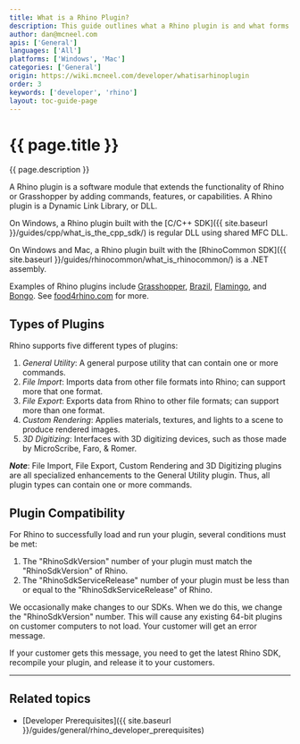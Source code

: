 ```yaml
---
title: What is a Rhino Plugin?
description: This guide outlines what a Rhino plugin is and what forms it comes in.
author: dan@mcneel.com
apis: ['General']
languages: ['All']
platforms: ['Windows', 'Mac']
categories: ['General']
origin: https://wiki.mcneel.com/developer/whatisarhinoplugin
order: 3
keywords: ['developer', 'rhino']
layout: toc-guide-page
---
```


# {{ page.title }}

{{ page.description }}

A Rhino plugin is a software module that extends the functionality of Rhino or Grasshopper by adding commands, features, or capabilities.  A Rhino plugin is a Dynamic Link Library, or DLL.

On Windows, a Rhino plugin built with the [C/C++ SDK]({{ site.baseurl }}/guides/cpp/what_is_the_cpp_sdk/) is regular DLL using shared MFC DLL.

On Windows and Mac, a Rhino plugin built with the [RhinoCommon SDK]({{ site.baseurl }}/guides/rhinocommon/what_is_rhinocommon/) is a .NET assembly.

Examples of Rhino plugins include [Grasshopper](http://www.grasshopper3d.com), [Brazil](http://brazil.rhino3d.com/), [Flamingo](http://nxt.flamingo3d.com/), and [Bongo](http://bongo.rhino3d.com/).  See [food4rhino.com](http://www.food4rhino.com/) for more.


## Types of Plugins

Rhino supports five different types of plugins:

1. *General Utility*: A general purpose utility that can contain one or more commands.
1. *File Import*: Imports data from other file formats into Rhino; can support more that one format.
1. *File Export*: Exports data from Rhino to other file formats; can support more than one format.
1. *Custom Rendering*: Applies materials, textures, and lights to a scene to produce rendered images.
1. *3D Digitizing*: Interfaces with 3D digitizing devices, such as those made by MicroScribe, Faro, & Romer.

***Note***: File Import, File Export, Custom Rendering and 3D Digitizing plugins are all specialized enhancements to the General Utility plugin.  Thus, all plugin types can contain one or more commands.


## Plugin Compatibility

For Rhino to successfully load and run your plugin, several conditions must be met:

1. The "RhinoSdkVersion" number of your plugin must match the "RhinoSdkVersion" of Rhino.
1. The "RhinoSdkServiceRelease" number of your plugin must be less than or equal to the "RhinoSdkServiceRelease" of Rhino.

We occasionally make changes to our SDKs.  When we do this, we change the "RhinoSdkVersion" number.  This will cause any existing 64-bit plugins on customer computers to not load.  Your customer will get an error message.

If your customer gets this message, you need to get the latest Rhino SDK, recompile your plugin, and release it to your customers.

---

## Related topics

- [Developer Prerequisites]({{ site.baseurl }}/guides/general/rhino_developer_prerequisites)
